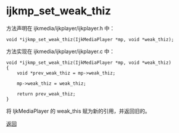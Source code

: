 # ijkmp\_set\_weak\_thiz

方法声明在 ijkmedia/ijkplayer/ijkplayer.h 中：

```
void *ijkmp_set_weak_thiz(IjkMediaPlayer *mp, void *weak_thiz);
```

方法实现在 ijkmedia/ijkplayer/ijkplayer.c 中：

```
void *ijkmp_set_weak_thiz(IjkMediaPlayer *mp, void *weak_thiz)
{
    void *prev_weak_thiz = mp->weak_thiz;

    mp->weak_thiz = weak_thiz;

    return prev_weak_thiz;
}
```

将 IjkMediaPlayer 的 weak\_this 赋为新的引用，并返回旧的。

[返回](ijkplayer_main.md)